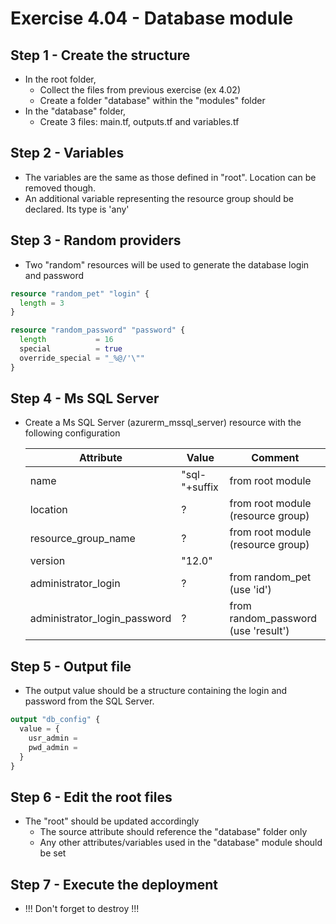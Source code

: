 # Exercise 4.04 - Database module

## Step 1 - Create the structure

- In the root folder,
  - Collect the files from previous exercise (ex 4.02)
  - Create a folder "database" within the "modules" folder
- In the "database" folder,
  - Create 3 files: main.tf, outputs.tf and variables.tf

## Step 2 - Variables

- The variables are the same as those defined in "root". Location can be removed though.
- An additional variable representing the resource group should be declared. Its type is 'any'

## Step 3 - Random providers

- Two "random" resources will be used to generate the database login and password

```terraform
resource "random_pet" "login" {
  length = 3
}

resource "random_password" "password" {
  length           = 16
  special          = true
  override_special = "_%@/'\""
}
```

## Step 4 - Ms SQL Server

- Create a Ms SQL Server (azurerm_mssql_server) resource with the following configuration

  Attribute                    | Value         | Comment
  ---------------------------- | ------------- | -------
  name                         | "sql-"+suffix | from root module
  location                     | ?             | from root module (resource group)
  resource_group_name          | ?             | from root module (resource group)
  version                      | "12.0"        |
  administrator_login          | ?             | from random_pet (use 'id')
  administrator_login_password | ?             | from random_password (use 'result')

## Step 5 - Output file

- The output value should be a structure containing the login and password from the SQL Server.

```terraform
output "db_config" {
  value = {
    usr_admin = 
    pwd_admin = 
  }
}
```

## Step 6 - Edit the root files

- The "root" should be updated accordingly
  - The source attribute should reference the "database" folder only
  - Any other attributes/variables used in the "database" module should be set

## Step 7 - Execute the deployment

- !!! Don't forget to destroy !!!
